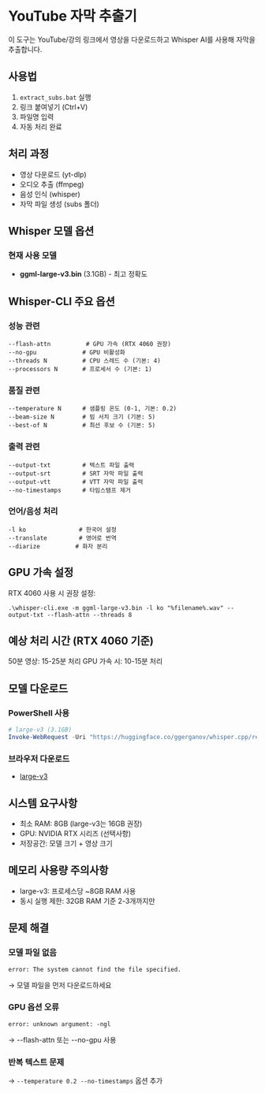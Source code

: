 # YouTube 자막 추출기

이 도구는 YouTube/강의 링크에서 영상을 다운로드하고 Whisper AI를 사용해 자막을 추출합니다.

## 사용법
1. `extract_subs.bat` 실행
2. 링크 붙여넣기 (Ctrl+V)
3. 파일명 입력
4. 자동 처리 완료

## 처리 과정
- 영상 다운로드 (yt-dlp)
- 오디오 추출 (ffmpeg)
- 음성 인식 (whisper)
- 자막 파일 생성 (subs 폴더)

## Whisper 모델 옵션

### 현재 사용 모델
- **ggml-large-v3.bin** (3.1GB) - 최고 정확도

## Whisper-CLI 주요 옵션
### 성능 관련
```batch
--flash-attn          # GPU 가속 (RTX 4060 권장)
--no-gpu             # GPU 비활성화
--threads N          # CPU 스레드 수 (기본: 4)
--processors N       # 프로세서 수 (기본: 1)
```

### 품질 관련
```batch
--temperature N      # 샘플링 온도 (0-1, 기본: 0.2)
--beam-size N        # 빔 서치 크기 (기본: 5)
--best-of N          # 최선 후보 수 (기본: 5)
```

### 출력 관련
```batch
--output-txt         # 텍스트 파일 출력
--output-srt         # SRT 자막 파일 출력
--output-vtt         # VTT 자막 파일 출력
--no-timestamps      # 타임스탬프 제거
```

### 언어/음성 처리
```batch
-l ko               # 한국어 설정
--translate         # 영어로 번역
--diarize          # 화자 분리
```

## GPU 가속 설정
RTX 4060 사용 시 권장 설정:
```batch
.\whisper-cli.exe -m ggml-large-v3.bin -l ko "%filename%.wav" --output-txt --flash-attn --threads 8
```

## 예상 처리 시간 (RTX 4060 기준)
50분 영상: 15-25분 처리
GPU 가속 시: 10-15분 처리

## 모델 다운로드
### PowerShell 사용
```powershell
# large-v3 (3.1GB)
Invoke-WebRequest -Uri "https://huggingface.co/ggerganov/whisper.cpp/resolve/main/ggml-large-v3.bin" -OutFile "ggml-large-v3.bin"
```

### 브라우저 다운로드
- [large-v3](https://huggingface.co/ggerganov/whisper.cpp/resolve/main/ggml-large-v3.bin)

## 시스템 요구사항
- 최소 RAM: 8GB (large-v3는 16GB 권장)
- GPU: NVIDIA RTX 시리즈 (선택사항)  
- 저장공간: 모델 크기 + 영상 크기

## 메모리 사용량 주의사항
- large-v3: 프로세스당 ~8GB RAM 사용
- 동시 실행 제한: 32GB RAM 기준 2-3개까지만

## 문제 해결
### 모델 파일 없음
```
error: The system cannot find the file specified.
```
→ 모델 파일을 먼저 다운로드하세요

### GPU 옵션 오류
```
error: unknown argument: -ngl
```
→ --flash-attn 또는 --no-gpu 사용

### 반복 텍스트 문제
→ `--temperature 0.2 --no-timestamps` 옵션 추가